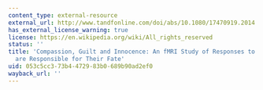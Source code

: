 ```yaml
---
content_type: external-resource
external_url: http://www.tandfonline.com/doi/abs/10.1080/17470919.2014.980587
has_external_license_warning: true
license: https://en.wikipedia.org/wiki/All_rights_reserved
status: ''
title: 'Compassion, Guilt and Innocence: An fMRI Study of Responses to Victims Who
  are Responsible for Their Fate'
uid: 053c5cc3-73b4-4729-83b0-689b90ad2ef0
wayback_url: ''
---
```

